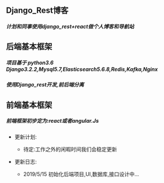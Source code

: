 ## Django_Rest博客

##### 计划和同事使用django_rest+react做个人博客和导航站

## 后端基本框架

##### 项目基于 python3.6 Django3.2.2,Mysql5.7,Elasticsearch5.6.8,Redis,Kafka,Nginx
##### 使用Django_rest开发,前后端分离

## 前端基本框架

##### 前端框架初步定为:react或者angular.Js

* 更新计划:
    * 待定:工作之外的闲暇时间我们会稳定更新

* 更新日志:
    * 2019/5/15 初始化后端项目,UI,数据库,接口设计中...
